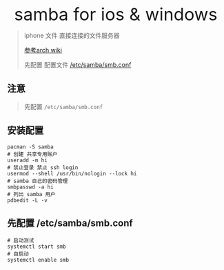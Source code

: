<div style="text-align: center;font-size: 40px;">samba for ios & windows</div>

> iphone 文件 直接连接的文件服务器
> 
> [参考arch wiki](https://wiki.archlinux.org/title/Samba)
> 
> 先配置 配置文件 [/etc/samba/smb.conf](smb.conf)

## 注意

> 先配置 `/etc/samba/smb.conf`

## 安装配置

```shell
pacman -S samba
# 创建 共享专用账户
useradd -m hi
# 禁止登录 禁止 ssh login 
usermod --shell /usr/bin/nologin --lock hi
# samba 自己的密码管理
smbpasswd -a hi
# 列出 samba 用户
pdbedit -L -v

```

## 先配置 **/etc/samba/smb.conf**

```shell
# 启动测试
systemctl start smb
# 自启动
systemctl enable smb

```
